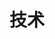 ---
title: "技术" # in any language you want
# description: "Description for Search"
summary: "技术"
placeholder: "C# NET LINUX"
---